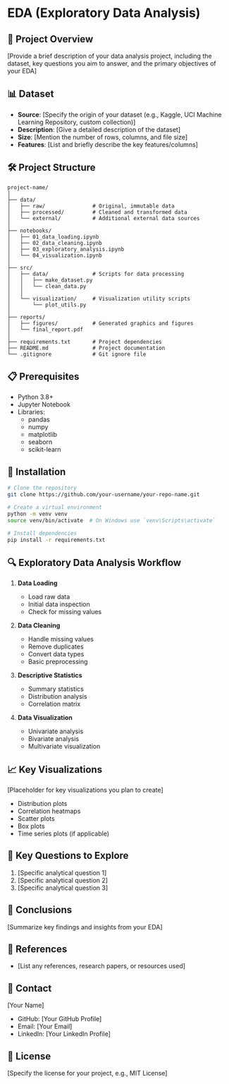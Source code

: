 # EDA (Exploratory Data Analysis)

## 🚀 Project Overview
[Provide a brief description of your data analysis project, including the dataset, key questions you aim to answer, and the primary objectives of your EDA]

## 📊 Dataset
- **Source**: [Specify the origin of your dataset (e.g., Kaggle, UCI Machine Learning Repository, custom collection)]
- **Description**: [Give a detailed description of the dataset]
- **Size**: [Mention the number of rows, columns, and file size]
- **Features**: [List and briefly describe the key features/columns]

## 🛠 Project Structure
```
project-name/
│
├── data/
│   ├── raw/               # Original, immutable data
│   ├── processed/         # Cleaned and transformed data
│   └── external/          # Additional external data sources
│
├── notebooks/
│   ├── 01_data_loading.ipynb
│   ├── 02_data_cleaning.ipynb
│   ├── 03_exploratory_analysis.ipynb
│   └── 04_visualization.ipynb
│
├── src/
│   ├── data/              # Scripts for data processing
│   │   ├── make_dataset.py
│   │   └── clean_data.py
│   │
│   └── visualization/     # Visualization utility scripts
│       └── plot_utils.py
│
├── reports/
│   ├── figures/           # Generated graphics and figures
│   └── final_report.pdf
│
├── requirements.txt       # Project dependencies
├── README.md              # Project documentation
└── .gitignore             # Git ignore file
```

## 📋 Prerequisites
- Python 3.8+
- Jupyter Notebook
- Libraries:
  - pandas
  - numpy
  - matplotlib
  - seaborn
  - scikit-learn

## 🔧 Installation
```bash
# Clone the repository
git clone https://github.com/your-username/your-repo-name.git

# Create a virtual environment
python -m venv venv
source venv/bin/activate  # On Windows use `venv\Scripts\activate`

# Install dependencies
pip install -r requirements.txt
```

## 🔍 Exploratory Data Analysis Workflow
1. **Data Loading**
   - Load raw data
   - Initial data inspection
   - Check for missing values

2. **Data Cleaning**
   - Handle missing values
   - Remove duplicates
   - Convert data types
   - Basic preprocessing

3. **Descriptive Statistics**
   - Summary statistics
   - Distribution analysis
   - Correlation matrix

4. **Data Visualization**
   - Univariate analysis
   - Bivariate analysis
   - Multivariate visualization

## 📈 Key Visualizations
[Placeholder for key visualizations you plan to create]
- Distribution plots
- Correlation heatmaps
- Scatter plots
- Box plots
- Time series plots (if applicable)

## 🤔 Key Questions to Explore
1. [Specific analytical question 1]
2. [Specific analytical question 2]
3. [Specific analytical question 3]

## 📝 Conclusions
[Summarize key findings and insights from your EDA]

## 🔗 References
- [List any references, research papers, or resources used]

## 📧 Contact
[Your Name]
- GitHub: [Your GitHub Profile]
- Email: [Your Email]
- LinkedIn: [Your LinkedIn Profile]

## 📄 License
[Specify the license for your project, e.g., MIT License]
```
